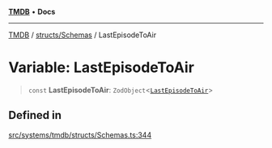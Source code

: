 [**TMDB**](../../../README.md) • **Docs**

***

[TMDB](../../../README.md) / [structs/Schemas](../README.md) / LastEpisodeToAir

# Variable: LastEpisodeToAir

> `const` **LastEpisodeToAir**: `ZodObject`\<[`LastEpisodeToAir`](../type-aliases/LastEpisodeToAir.md)\>

## Defined in

[src/systems/tmdb/structs/Schemas.ts:344](https://github.com/Norviah/media-hub/blob/65ee01fce9c30692d28d2f4e608ea7f18b4d7381/src/systems/tmdb/structs/Schemas.ts#L344)
